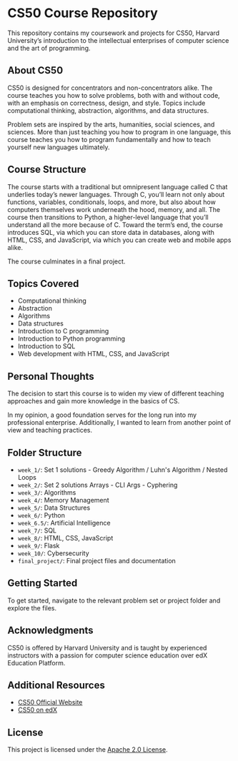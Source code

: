 # CS50 Course Repository

This repository contains my coursework and projects for CS50, Harvard University’s introduction to the intellectual enterprises of computer science and the art of programming. 

## About CS50

CS50 is designed for concentrators and non-concentrators alike.
The course teaches you how to solve problems, both with and without code, with an emphasis on correctness, design, and style. 
Topics include computational thinking, abstraction, algorithms, and data structures.

Problem sets are inspired by the arts, humanities, social sciences, and sciences. 
More than just teaching you how to program in one language, this course teaches you how to program fundamentally and how to teach yourself new languages ultimately.

## Course Structure

The course starts with a traditional but omnipresent language called C that underlies today’s newer languages. 
Through C, you’ll learn not only about functions, variables, conditionals, loops, and more, but also about how computers themselves work underneath the hood, memory, and all. 
The course then transitions to Python, a higher-level language that you’ll understand all the more because of C. 
Toward the term’s end, the course introduces SQL, via which you can store data in databases, along with HTML, CSS, and JavaScript, via which you can create web and mobile apps alike. 

The course culminates in a final project.

## Topics Covered

- Computational thinking
- Abstraction
- Algorithms
- Data structures
- Introduction to C programming
- Introduction to Python programming
- Introduction to SQL
- Web development with HTML, CSS, and JavaScript

## Personal Thoughts

The decision to start this course is to widen my view of different teaching approaches and gain more knowledge in the basics of CS. 

In my opinion, a good foundation serves for the long run into my professional enterprise. Additionally, I wanted to learn from another point of view and teaching practices.

## Folder Structure

- `week_1/`:  Set 1 solutions - Greedy Algorithm / Luhn's Algorithm / Nested Loops
- `week_2/`:  Set 2 solutions Arrays - CLI Args - Cyphering
- `week_3/`:  Algorithms
- `week_4/`:  Memory Management
- `week_5/`:  Data Structures
- `week_6/`:  Python
- `week_6.5/`:  Artificial Intelligence
- `week_7/`:  SQL
- `week_8/`:  HTML, CSS, JavaScript
- `week_9/`:  Flask
- `week_10/`:  Cybersecurity
- `final_project/`:  Final project files and documentation

## Getting Started

To get started, navigate to the relevant problem set or project folder and explore the files.

## Acknowledgments

CS50 is offered by Harvard University and is taught by experienced instructors with a passion for computer science education over edX Education Platform.

## Additional Resources

- [CS50 Official Website](https://pll.harvard.edu/course/cs50-introduction-computer-science)
- [CS50 on edX](https://www.edx.org/course/cs50s-introduction-to-computer-science)

## License

This project is licensed under the [Apache 2.0 License](https://opensource.org/license/apache-2-0).
